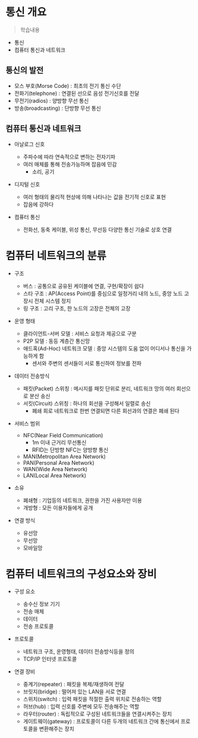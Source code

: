# 통신 개요
> 학습내용
- 통신
- 컴퓨터 통신과 네트워크

## 통신의 발전
- 모스 부호(Morse Code) : 최초의 전기 통신 수단
- 전화기(telephone) : 연결된 선으로 음성 전기신호를 전달
- 무전기(radios) : 양방향 무선 통신
- 방송(broadcasting) : 단방향 무선 통신


## 컴퓨터 통신과 네트워크
- 아날로그 신호
    - 주파수에 따라 연속적으로 변하는 전자기파
    - 여러 매체를 통해 전송가능하며 잡음에 민감
        - 소리, 공기
    
- 디지털 신호
    - 여러 형태의 물리적 현상에 의해 나타나는 값을 전기적 신호로 표현
    - 잡음에 강하다

- 컴퓨터 통신
    - 전화선, 동축 케이블, 위성 통신, 무선등 다양한 통신 기술로 상호 연결

# 컴퓨터 네트워크의 분류
- 구조
    - 버스 : 공통으로 공유된 케이블에 연결, 구현/확장이 쉽다
    - 스타 구조 : AP(Access Point)를 중심으로 일정거리 내의 노드, 중앙 노드 고장시 전체 시스템 정지
    - 링 구조 : 고리 구조, 한 노드의 고장은 전체의 고장

- 운영 형태
    - 클라이언트-서버 모델 : 서비스 요청과 제공으로 구분
    - P2P 모델 : 동등 계층간 통신망
    - 애드혹(Ad-Hoc) 네트워크 모델 : 중앙 시스템의 도움 없이 어디서나 통신을 가능하게 함
        - 센서와 주변의 센서들이 서로 통신하여 정보를 전파

- 데이터 전송방식 
    - 패킷(Packet) 스위칭 : 메시지를 패킷 단위로 분리, 네트워크 망의 여러 회선으로 분산 송신
    - 서킷(Circuit) 스위칭 : 하나의 회선을 구성해서 일렬로 송신
        - 폐쇄 회로 네트워크로 한번 연결되면 다른 회선과의 연결은 폐쇄 된다

- 서비스 범위
    - NFC(Near Field Communication)
        - 1m 이내 근거리 무선통신
        - RFID는 단방향 NFC는 양방향 통신
    - MAN(Metropolitan Area Network)
    - PAN(Personal Area Network)
    - WAN(Wide Area Network)
    - LAN(Local Area Network)

- 소유 
    - 폐쇄형 : 기업등의 네트워크, 권한을 가진 사용자만 이용
    - 개방형 : 모든 이용자들에게 공개

- 연결 방식
    - 유선망 
    - 무선망
    - 모바일망


# 컴퓨터 네트워크의 구성요소와 장비
- 구성 요소 
    - 송수신 정보 기기
    - 전송 매체
    - 데이터
    - 전송 프로토콜

- 프로토콜 
    - 네트워크 구조, 운영형태, 데이터 전송방식등을 정의
    - TCP/IP 인터넷 프로토콜

- 연결 장비
    - 중계기(repeater) : 패킷을 복제/재생하여 전달
    - 브릿지(bridge) : 떨어져 있는 LAN을 서로 연결
    - 스위치(switch) : 입력 패킷을 적절한 출력 위치로 전송하는 역할
    - 허브(hub) : 입력 신호를 주변에 모두 전송해주는 역할
    - 라우터(router) : 독립적으로 구성된 네트워크들을 연결시켜주는 장치
    - 게이트웨이(gateway) : 프로토콜이 다른 두개의 네트워크 간에 통신에서 프로토콜을 변환해주는 장치
